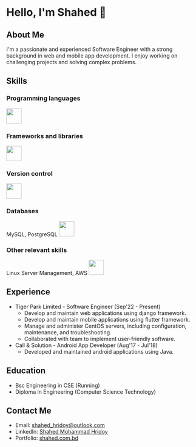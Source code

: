 # Hello, I'm Shahed 👋

## About Me
I'm a passionate and experienced Software Engineer with a strong background in web and mobile app development. I enjoy working on challenging projects and solving complex problems.

## Skills
### Programming languages
<img src="https://skillicons.dev/icons?i=py,dart" height="40" />

### Frameworks and libraries
<img src="https://skillicons.dev/icons?i=django,flutter" height="40" />

### Version control
<img src="https://skillicons.dev/icons?i=git" height="40" />

### Databases
MySQL, PostgreSQL
<img src="https://skillicons.dev/icons?i=postgres,mysql" height="40" />

### Other relevant skills
Linux Server Management, AWS
<img src="https://skillicons.dev/icons?i=py,django,html,css,js,nginx,mysql,linux" height="40" />

## Experience
- Tiger Park Limited - Software Engineer (Sep'22 - Present)
  - Develop and maintain web applications using django framework.
  - Develop and maintain mobile applications using flutter framework.
  - Manage and administer CentOS servers, including configuration, maintenance, and troubleshooting.
  - Collaborated with team to implement user-friendly software.
- Call & Solution - Android App Developer (Aug'17 - Jul'18)
  - Developed and maintained android applications using Java.

## Education
- Bsc Engineering in CSE (Running)
- Diploma in Engineering (Computer Science Technology)

## Contact Me
- Email: [shahed_hridoy@outlook.com](mailto:shahed_hridoy@outlook.com)
- LinkedIn: [Shahed Mohammad Hridoy](https://www.linkedin.com/in/shahedmohammadhridoy/)
- Portfolio: [shahed.com.bd](https://shahed.com.bd)
